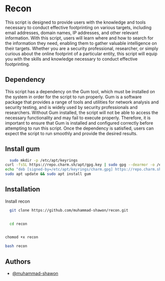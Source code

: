 
# Recon

This script is designed to provide users with the knowledge and tools necessary to conduct effective footprinting on various targets, including email addresses, domain names, IP addresses, and other relevant information. With this script, users will learn where and how to search for the information they need, enabling them to gather valuable intelligence on their targets. Whether you are a security professional, researcher, or simply curious about the online footprint of a particular entity, this script will equip you with the skills and knowledge necessary to conduct effective footprinting.



## Dependency
This script has a dependency on the Gum tool, which must be installed on the system in order for the script to run properly. Gum is a software package that provides a range of tools and utilities for network analysis and security testing, and is widely used by security professionals and researchers. Without Gum installed, the script will not be able to access the necessary functionality and may fail to execute properly. Therefore, it is important to ensure that Gum is installed and configured correctly before attempting to run this script. Once the dependency is satisfied, users can expect the script to run smoothly and provide the desired results.


## Install gum 

```bash
  sudo mkdir -p /etc/apt/keyrings
curl -fsSL https://repo.charm.sh/apt/gpg.key | sudo gpg --dearmor -o /etc/apt/keyrings/charm.gpg
echo "deb [signed-by=/etc/apt/keyrings/charm.gpg] https://repo.charm.sh/apt/ * *" | sudo tee /etc/apt/sources.list.d/charm.list
sudo apt update && sudo apt install gum
```
    

## Installation 

Install recon 

```bash
  git clone https://github.com/muhammad-shawon/recon.git
  
```
    
```bash
  cd recon
  
```

```bash
chomod +x recon   
```

```bash
bash recon  
```


## Authors

- [@muhammad-shawon](https://www.github.com/muhammad-shawon)

